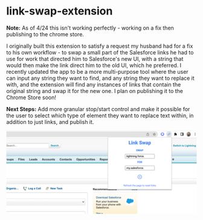 # link-swap-extension

**Note:** As of 4/24 this isn't working perfectly - working on a fix then publishing to the chrome store. 

I originally built this extension to satisfy a request my husband had for a fix to his own workflow - to swap a small part of the Salesforce links he had to use for work that directed him to Salesforce's new UI, with a string that would then make the link direct him to the old UI, which he preferred. I recently updated the app to be a more multi-purpose tool where the user can input any string they want to find, and any string they want to replace it with, and the extension will find any instances of links that contain the original string and swap it for the new one. I plan on publishing it to the Chrome Store soon!

**Next Steps:** Add more granular stop/start control and make it possible for the user to select which type of element they want to replace text within, in addition to just links, and publish it.

![LinkSwap.webp](LinkSwap.webp)
